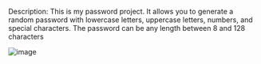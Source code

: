 

Description: This is my password project. It allows you to generate a random password with lowercase letters, uppercase letters, numbers, and special characters. The password can be any length between 8 and 128 characters

![image]()
